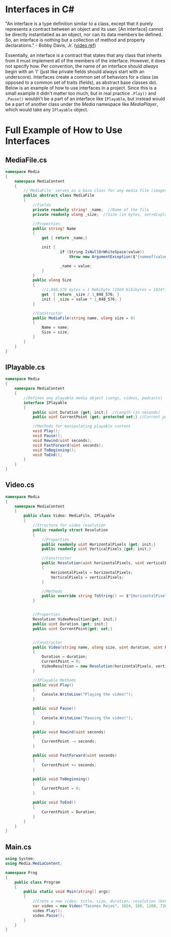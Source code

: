 
# Interfaces in C#
"An interface is a type definition similar to a class, except that it purely represents a contract between an object and its user. \[An interface\] cannot be directly instantiatied as an object, nor can its data members be defined. So, an interface is nothing but a collection of method and property declarations." 
\- Bobby Davis, Jr. ([video ref](https://www.youtube.com/watch?v=_zCR1Rq7qB0))

Essentially, an interface is a contract that states that any class that inherits from it must implement all of the members of the interface. However, it does not 
specify how. Per convention, the name of an interface should *always* begin with an 'I' (just like private fields should always start with an underscore). Interfaces
create a common set of behaviors for a class (as opposed to a common set of traits (fields), as abstract base classes do). Below is an example
of how to use interfaces in a project. Since this is a small example it didn't matter too much, but in real practice `.Play()` and `.Pause()` wouldn't be a part of an interface
like `IPlayable`, but instead would be a part of another class under the *Media* namespace like *MediaPlayer*, which would take any `IPlayable` object.

# Full Example of How to Use Interfaces

## MediaFile.cs
```C#
namespace Media
{
    namespace MediaContent
    {
        //'MediaFile' serves as a base class for any media file (images, videos, gifs)
        public abstract class MediaFile
        {
            //Fields
            private readonly string? _name;  //Name of the file
            private readonly ulong _size;  //Size (in bytes, set+displayed in Mebibytes (MiB))

            //Properties
            public string? Name
            {
                get { return _name;}

                init { 
                        if (String.IsNullOrWhiteSpace(value))
                            throw new ArgumentException($"{nameof(value)} cannot be null nor whitespace");

                        _name = value;
                }
            }
            public ulong Size
            {
                //1,048,576 bytes = 1 Mebibyte (1024 Kibibytes = 1024*1024 Bytes)
                get  { return _size / 1_048_576; }
                init { _size = value * 1_048_576; }
            }

            //Constructor
            public MediaFile(string name, ulong size = 0)
            {
                Name = name;     
                Size = size;
            }
        }
    }
}
```

## IPlayable.cs
```C#
namespace Media
{
    namespace MediaContent
    {
        //Defines any playable media object (songs, videos, podcasts)
        interface IPlayable
        {
            public uint Duration {get; init;}  //Length (in seconds)
            public uint CurrentPoint {get; protected set;} //Current point on the content (in seconds)

            //Methods for manipulating playable content
            void Play();
            void Pause();
            void Rewind(uint seconds);
            void FastForward(uint seconds);
            void ToBeginning();
            void ToEnd();       
        }
    }
}
```

## Video.cs
```C#
namespace Media
{
    namespace MediaContent
    {
        public class Video: MediaFile, IPlayable
        {
            //Structure for video resolution
            public readonly struct Resolution
            {
                //Properties
                public readonly uint HorizontalPixels {get; init;}
                public readonly uint VerticalPixels {get; init;}

                //Constructor
                public Resolution(uint horizontalPixels, uint verticalPixels)
                {
                    HorizontalPixels = horizontalPixels;
                    VerticalPixels = verticalPixels;
                }

                //Methods
                public override string ToString() => $"{HorizontalPixels}x{VerticalPixels}";
            }


            //Properties
            Resolution VideoResultion{get; init;}
            public uint Duration {get; init;}
            public uint CurrentPoint{get; set;}


            //Constructor
            public Video(string name, ulong size, uint duration, uint horizontalPixels, uint verticalPixels): base(name, size)
            {
                Duration = duration;
                CurrentPoint = 0;
                VideoResultion = new Resolution(horizontalPixels, verticalPixels);
            }

            //IPlayable Methods
            public void Play()
            {
                Console.WriteLine("Playing the video!");
            }

            public void Pause()
            {
                Console.WriteLine("Pausing the video!");
            }

            public void Rewind(uint seconds)
            {
                CurrentPoint -= seconds;
            }

            public void FastForward(uint seconds)
            {
                CurrentPoint += seconds;
            }

            public void ToBeginning()
            {
                CurrentPoint = 0;
            }

            public void ToEnd()
            {
                CurrentPoint = Duration;
            }
        }
    }
}
```


## Main.cs
```C#
using System;
using Media.MediaContent;

namespace Prog
{
    public class Program
    {
        public static void Main(string[] args)
        {   
            //Crete a new video: title, size, duration, resolution (HxV)
            var video = new Video("Tacones Rojos", 1024, 180, 1280, 720);
            video.Play();
            video.Pause();
        }
    }
}
```
